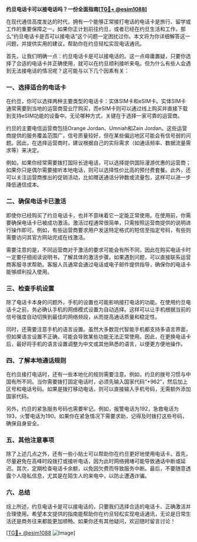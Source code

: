 **约旦电话卡可以接电话吗？一份全面指南[[TG💪+ @esim1088](https://t.me/s/esim1088)]**

在现代通信高度发达的时代，拥有一个能够正常接打电话的电话卡是旅行、留学或工作的重要保障之一。如果你正计划前往约旦，或者已经在约旦生活和工作，那么“约旦电话卡是否可以接电话”这个问题一定困扰过你。本文将为你详细解答这一问题，并提供实用的建议，帮助你在约旦轻松实现电话通讯。

首先，让我们明确一点：约旦电话卡是可以接电话的。这一点毋庸置疑，只要你选择了合适的电话卡并正确使用，就可以在约旦顺利接听来电。但为什么有些人会遇到无法接电话的情况呢？这可能与以下几个因素有关：

### 一、选择适合的电话卡

在约旦，你可以选择两种主要类型的电话卡：实体SIM卡和eSIM卡。实体SIM卡通常需要到当地的运营商营业厅购买，而eSIM卡则可以通过线上购买并直接下载到支持eSIM功能的设备中。无论哪种方式，关键在于选择一家可靠的运营商。

约旦的主要电信运营商包括Orange Jordan、Umniah和Zain Jordan。这些运营商提供的服务覆盖范围广，信号质量较好，但在某些偏远地区可能会有信号弱的问题。因此，在选择运营商时，建议根据自己的实际需求（如通话频率、数据流量需求等）来决定。

例如，如果你经常需要拨打国际长途电话，可以选择提供国际漫游优惠的运营商；如果你只是偶尔需要接听本地电话，则可以选择性价比高的预付费套餐。此外，还可以关注运营商推出的促销活动，比如赠送通话分钟数或流量包，这样可以进一步降低通信成本。

### 二、确保电话卡已激活

即使你已经购买了约旦电话卡，也并不意味着它一定能正常使用。在使用前，你需要确保电话卡已被成功激活。激活过程通常很简单，只需按照运营商提供的说明进行操作即可。例如，有些运营商要求用户发送特定格式的短信至指定号码，有些则需要访问其官方网站完成在线激活。

需要注意的是，不同运营商对于激活的要求可能会有所不同，因此在购买电话卡时一定要仔细阅读说明书，了解具体的激活步骤。如果遇到问题，可以直接联系运营商客服寻求帮助。客服人员通常会通过电话或电子邮件提供指导，确保你的电话卡能够顺利投入使用。

### 三、检查手机设置

除了电话卡本身的问题外，手机的设置也可能影响接打电话的功能。在使用约旦电话卡之前，务必确认手机的网络模式设置为自动选择。这样可以让手机根据当前的信号强度自动切换到最佳的网络频段，从而提高通话质量和稳定性。

同时，还需要注意手机的语言设置。虽然大多数现代智能手机都支持多语言界面，但如果语言设置不正确，可能会导致某些功能无法正常使用。因此，在更换电话卡后，最好将手机的语言设置调整为中文或其他熟悉的语言，以便更方便地操作。

### 四、了解本地通话规则

在约旦接打电话时，还有一些本地化的规则需要注意。例如，约旦的拨号习惯与中国有所不同。当你需要拨打固定电话时，必须先输入国家代码“+962”，然后加上区号和电话号码。如果是拨打移动电话，则可以直接输入手机号码，无需额外添加国家代码。

另外，约旦的紧急服务号码也需要牢记。例如，报警电话为192，急救电话为193，火警电话为190。如果你在紧急情况下需要求助，记得及时拨打这些号码，确保自身安全。

### 五、其他注意事项

除了上述几点之外，还有一些小贴士可以帮助你在约旦更好地使用电话卡。首先，尽量避免在高峰时段拨打或接听电话，因为此时网络拥堵可能导致通话中断或延迟。其次，定期检查电话卡余额，以免因欠费而导致服务中断。最后，不要随意透露个人隐私信息，尤其是在陌生人的来电中，以防止遭遇诈骗。

### 六、总结

综上所述，约旦电话卡是可以接电话的，只要我们选择合适的电话卡、正确激活并合理使用。希望本文提供的指南能帮助你在约旦轻松实现电话通讯，无论是日常生活还是商务往来都能更加顺畅。如果你还有其他疑问，欢迎随时留言讨论！

[[TG💪+ @esim1088](https://t.me/s/esim1088) ![Image](https://i.postimg.cc/4NQfJmqS/Snipaste-2025-05-13-00-14-12.png)]